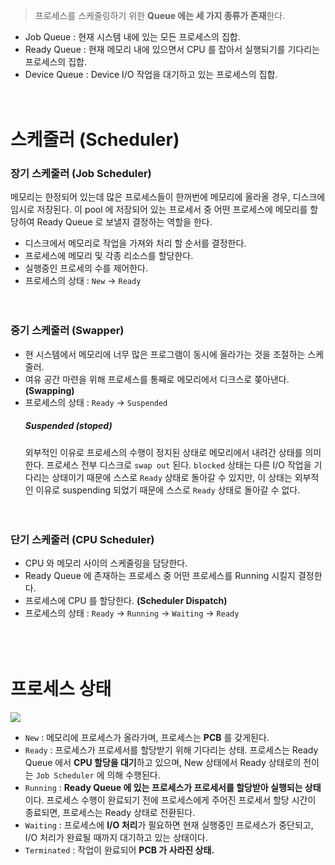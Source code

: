 > 프로세스를 스케줄링하기 위한 **Queue 에는 세 가지 종류가 존재**한다.

- Job Queue : 현재 시스템 내에 있는 모든 프로세스의 집합.
- Ready Queue : 현재 메모리 내에 있으면서 CPU 를 잡아서 실행되기를 기다리는 프로세스의 집합.
- Device Queue : Device I/O 작업을 대기하고 있는 프로세스의 집합.
<br><br><br>

# 스케줄러 (Scheduler)

### 장기 스케줄러 (Job Scheduler)
메모리는 한정되어 있는데 많은 프로세스들이 한꺼번에 메모리에 올라올 경우, 디스크에 임시로 저장된다. 이 pool 에 저장되어 있는 프로세서 중 어떤 프로세스에 메모리를 할당하여 Ready Queue 로 보낼지 결정하는 역할을 한다.
- 디스크에서 메모리로 작업을 가져와 처리 할 순서를 결정한다.
- 프로세스에 메모리 및 각종 리소스를 할당한다.
- 실행중인 프로세의 수를 제어한다.
- 프로세스의 상태 : `New` -> `Ready`
<br><br><br>

### 중기 스케줄러 (Swapper)

- 현 시스템에서 메모리에 너무 많은 프로그램이 동시에 올라가는 것을 조절하는 스케줄러.
- 여유 공간 마련을 위해 프로세스를 통째로 메모리에서 디크스로 쫒아낸다. **(Swapping)**
- 프로세스의 상태 : `Ready` -> `Suspended`
    ##### Suspended (stoped)
    외부적인 이유로 프로세스의 수행이 정지된 상태로 메모리에서 내려간 상태를 의미한다. 프로세스 전부 디스크로 `swap out` 된다. `blocked` 상태는 다른 I/O 작업을 기다리는 상태이기 때문에 스스로 `Ready` 상태로 돌아갈 수 있지만, 이 상태는 외부적인 이유로 suspending 되었기 때문에 스스로 `Ready` 상태로 돌아갈 수 없다.
<br><br><br>

### 단기 스케줄러 (CPU Scheduler)
- CPU 와 메모리 사이의 스케줄링을 담당한다.
- Ready Queue 에 존재하는 프로세스 중 어떤 프로세스를 Running 시킬지 결정한다.
- 프로세스에 CPU 를 할당한다. **(Scheduler Dispatch)**
- 프로세스의 상태 : `Ready` -> `Running` -> `Waiting` -> `Ready`
<br><br><br><br>

# 프로세스 상태
![](https://images.velog.io/images/sangwoo24/post/4fff4466-689e-472a-88f6-cb16fa1213bb/%EC%8A%A4%ED%81%AC%EB%A6%B0%EC%83%B7%202021-05-16%20%EC%98%A4%EC%A0%84%2012.40.56.png)

- `New` : 메모리에 프로세스가 올라가며, 프로세스는 **PCB** 를 갖게된다.
- `Ready` : 프로세스가 프로세서를 할당받기 위해 기다리는 상태. 프로세스는 Ready Queue 에서 **CPU 할당을 대기**하고 있으며, New 상태에서 Ready 상태로의 전이는 `Job Scheduler` 에 의해 수행된다.
- `Running` : **Ready Queue 에 있는 프로세스가 프로세서를 할당받아 실행되는 상태**이다. 프로세스 수행이 완료되기 전에 프로세스에게 주어진 프로세서 할당 시간이 종료되면, 프로세스는 Ready 상태로 전환된다.
- `Waiting` : 프로세스에 **I/O 처리**가 필요하면 현재 실행중인 프로세스가 중단되고, I/O 처리가 완료될 때까지 대기하고 있는 상태이다.
- `Terminated` : 작업이 완료되어 **PCB 가 사라진 상태.**
